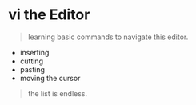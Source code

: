 # vi the Editor
> learning basic commands to navigate this editor.
- inserting
- cutting
- pasting
- moving the cursor

> the list is endless.

